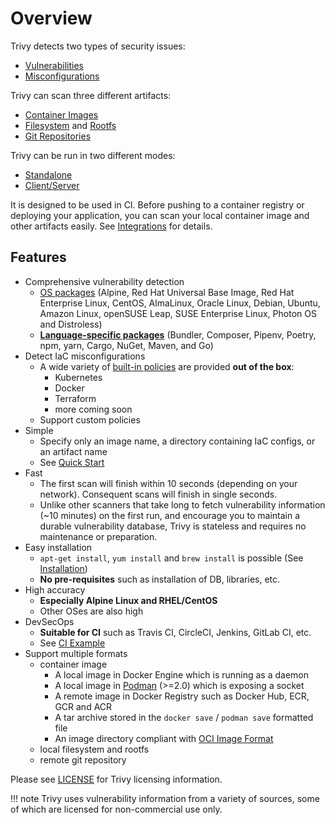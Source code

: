 # Overview

Trivy detects two types of security issues:

- [Vulnerabilities][vuln]
- [Misconfigurations][misconf]

Trivy can scan three different artifacts:

- [Container Images][container]
- [Filesystem][filesystem] and [Rootfs][rootfs]
- [Git Repositories][repo]

Trivy can be run in two different modes:

- [Standalone][standalone]
- [Client/Server][client-server]

It is designed to be used in CI. Before pushing to a container registry or deploying your application, you can scan your local container image and other artifacts easily.
See [Integrations][integrations] for details.

## Features

- Comprehensive vulnerability detection
    - [OS packages][os] (Alpine, Red Hat Universal Base Image, Red Hat Enterprise Linux, CentOS, AlmaLinux, Oracle Linux, Debian, Ubuntu, Amazon Linux, openSUSE Leap, SUSE Enterprise Linux, Photon OS and Distroless)
    - [**Language-specific packages**][lang] (Bundler, Composer, Pipenv, Poetry, npm, yarn, Cargo, NuGet, Maven, and Go)
- Detect IaC misconfigurations
    - A wide variety of [built-in policies][builtin] are provided **out of the box**:
        - Kubernetes
        - Docker
        - Terraform
        - more coming soon
    - Support custom policies
- Simple
    - Specify only an image name, a directory containing IaC configs, or an artifact name
    - See [Quick Start][quickstart]
- Fast
    - The first scan will finish within 10 seconds (depending on your network). Consequent scans will finish in single seconds.
    - Unlike other scanners that take long to fetch vulnerability information (~10 minutes) on the first run, and encourage you to maintain a durable vulnerability database, Trivy is stateless and requires no maintenance or preparation.
- Easy installation
    - `apt-get install`, `yum install` and `brew install` is possible (See [Installation](installation.md))
    - **No pre-requisites** such as installation of DB, libraries, etc.
- High accuracy
    - **Especially Alpine Linux and RHEL/CentOS**
    - Other OSes are also high
- DevSecOps
    - **Suitable for CI** such as Travis CI, CircleCI, Jenkins, GitLab CI, etc.
    - See [CI Example][integrations]
- Support multiple formats
    - container image
        - A local image in Docker Engine which is running as a daemon
        - A local image in [Podman][podman] (>=2.0) which is exposing a socket
        - A remote image in Docker Registry such as Docker Hub, ECR, GCR and ACR
        - A tar archive stored in the `docker save` / `podman save` formatted file
        - An image directory compliant with [OCI Image Format][oci]
    - local filesystem and rootfs
    - remote git repository

Please see [LICENSE][license] for Trivy licensing information.

!!! note
    Trivy uses vulnerability information from a variety of sources, some of which are licensed for non-commercial use only.

[vuln]: ../vulnerability/scanning/index.md
[misconf]: ../misconfiguration/index.md
[container]: ../vulnerability/scanning/image.md
[rootfs]: ../vulnerability/scanning/rootfs.md
[filesystem]: ../vulnerability/scanning/filesystem.md
[repo]: ../vulnerability/scanning/git-repository.md

[standalone]: ../advanced/modes/standalone.md
[client-server]: ../advanced/modes/client-server.md
[integrations]: ../advanced/integrations/index.md

[os]: ../vulnerability/detection/os.md
[lang]: ../vulnerability/detection/language.md

[builtin]: ../misconfiguration/policy/builtin.md
[quickstart]: quickstart.md
[podman]: ../advanced/container/podman.md

[oci]: https://github.com/opencontainers/image-spec
[license]:  https://github.com/aquasecurity/trivy/blob/main/LICENSE